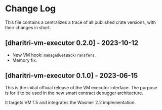 # Change Log

This file contains a centralizes a trace of all published crate versions, with their changes in short.

## [dharitri-vm-executor 0.2.0] - 2023-10-12
- New VM hook: `managedGetBackTransfers`.
- Memory fix.

## [dharitri-vm-executor 0.1.0] - 2023-06-15
This is the initial official release of the VM executor interface. The purpose is for it to be used in the new smart contract debugger architecture.

It targets VM 1.5 and integrates the Wasmer 2.2 implementation.
